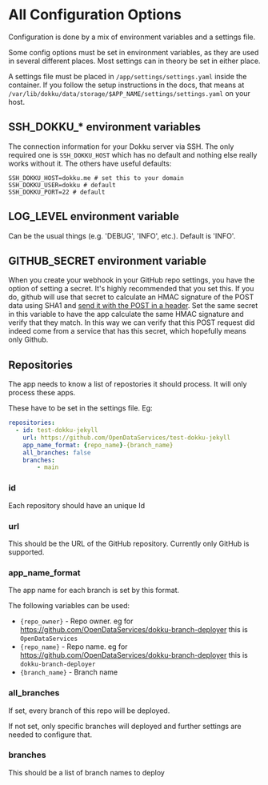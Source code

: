 # All Configuration Options

Configuration is done by a mix of environment variables and a settings file.

Some config options must be set in environment variables, as they are used in several different places.  Most settings can in theory be set in either place.

A settings file must be placed in `/app/settings/settings.yaml` inside the container. If you follow the setup instructions in the docs, that means at `/var/lib/dokku/data/storage/$APP_NAME/settings/settings.yaml` on your host.

## SSH_DOKKU_* environment variables

The connection information for your Dokku server via SSH. The only required one is `SSH_DOKKU_HOST` which has no default
and nothing else really works without it. The others have useful defaults:

```dotenv
SSH_DOKKU_HOST=dokku.me # set this to your domain
SSH_DOKKU_USER=dokku # default
SSH_DOKKU_PORT=22 # default
```

## LOG_LEVEL environment variable

Can be the usual things (e.g. 'DEBUG', 'INFO', etc.). Default is 'INFO'.

## GITHUB_SECRET environment variable

When you create your webhook in your GitHub repo settings, you have the option of setting a secret. It's highly recommended that you set this. If you do, github will use that secret to calculate an HMAC signature of the POST data using SHA1 and [send it with the POST in a header](https://developer.github.com/webhooks/#delivery-headers). Set the same secret in this variable to have the app calculate the same HMAC signature and verify that they match. In this way we can verify that this POST request did indeed come from a service that has this secret, which hopefully means only Github.

## Repositories

The app needs to know a list of repostories it should process. It will only process these apps.

These have to be set in the settings file. Eg:

```yaml
repositories:                                                           
  - id: test-dokku-jekyll                                               
    url: https://github.com/OpenDataServices/test-dokku-jekyll
    app_name_format: {repo_name}-{branch_name}
    all_branches: false         
    branches:                                                           
        - main
```

### id

Each repository should have an unique Id

### url

This should be the URL of the GitHub repository. Currently only GitHub is supported.

### app_name_format

The app name for each branch is set by this format.

The following variables can be used:

* `{repo_owner}` - Repo owner. eg for https://github.com/OpenDataServices/dokku-branch-deployer this is `OpenDataServices`
* `{repo_name}` - Repo name. eg for https://github.com/OpenDataServices/dokku-branch-deployer this is `dokku-branch-deployer`
* `{branch_name}` - Branch name

### all_branches

If set, every branch of this repo will be deployed. 

If not set, only specific branches will deployed and further settings are needed to configure that.

### branches

This should be a list of branch names to deploy


